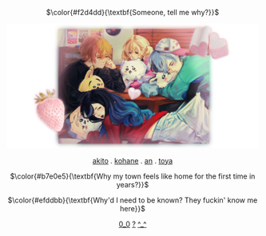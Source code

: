 <div align="center">

$\color{#f2d4dd}{\textbf{Someone, tell me why?}}$

<img src="heartiful.png">

[akito](https://github.com/ChromaDrift) . [kohane](https://github.com/verifiedreality) . [an](https://github.com/yurivampire) . [toya](https://github.com/stellariism)

$\color{#b7e0e5}{\textbf{Why my town feels like home for the first time in years?}}$

$\color{#efddbb}{\textbf{Why'd I need to be known? They fuckin' know me here}}$

[0_0](https://linktr.ee/karinacchi) [?](https://youtu.be/Wvj_DuV1sbQ?si=vh3nnXGHvUDhI7xa) [^_^](https://youtu.be/ybyPB9x8HXc?si=XmdUxSP6xhMOjFoA)





 

<!---
yurivampire/yurivampire is a ✨ special ✨ repository because its `README.md` (this file) appears on your GitHub profile.
You can click the Preview link to take a look at your changes.
--->
